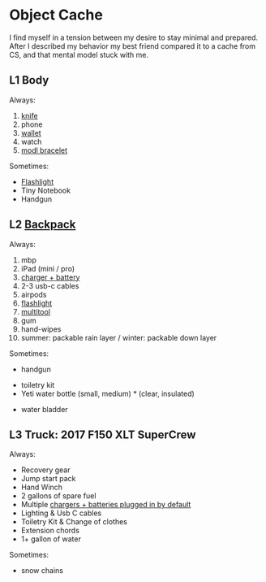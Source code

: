 # Object Cache

I find myself in a tension between my desire to stay minimal and prepared. After I described my behavior my best friend compared it to a cache from CS, and that mental model stuck with me.

## L1 Body
Always:
1. [knife](https://www.amazon.com/Benchmade-Bugout-Folding-Aluminum-535BK-07/dp/B091JDQ52V/ref=sr_1_3?crid=1I9Z70JJY334Z&dib=eyJ2IjoiMSJ9.RlsATR1LkmeF7RxmAA4qvg7-oL-g0eSGM9Vuuk7M29ymH32TYVa39gD3x84ddbNVWJ9SFrVtq9HUgaixuvN__Ms7DFI5OnXv-MEnzrWNs50hVsXD8bsbT7R1FX_HrCBNh3NksxjYKvRXCPX13AhKsZ32d7p0YNIDazVfHu6vxOI9ZuaxgqtocSZDXTfY1-qy7PPdc7dPed7C2gIoZIGGd_IENRJfNH4Hxre33KKVom2iaAukGyefELgPzl6OHwQofAn8NPX7Kc9skw1uBZMvV184l5G0jIobCqwQTpzmMB8.Z2JFM2d-dskmHeaoThb6IUfV95oswKTxYC6xt0CFTO4&dib_tag=se&keywords=benchmade%2Bbugout&qid=1750098906&sprefix=benchmade%2Bbugout%2Caps%2C89&sr=8-3&th=1)
2. phone
3. [wallet](https://www.amazon.com/dp/B00N9OPMMU?ref_=ppx_hzsearch_conn_dt_b_fed_asin_title_2&th=1&psc=1)
4. watch
5. [modl bracelet](https://modl.com/products/infinity-tool-modular-straps-2-0?srsltid=AfmBOoo3hCofqgtLpXPNtXO1L3-5cBrk2ZF7UPQgi4xtGMTA4VXzbdK-)

Sometimes:
+ [Flashlight](https://www.amazon.com/Fenix-Keychain-Flashlight-Rechargeable-Organizer/dp/B0BZTC68JP/ref=sr_1_6_pp?crid=1H0X39703RA52&dib=eyJ2IjoiMSJ9.ghhNsBJVA8g8BW-koCLCm6D1IUlOI8F-WcnHV8QsZhjDWGl06eBspHPS6pJ6WXaoExAm1YVeKlklMiEMJ3WgXSmH3UieEMA4NrIvmvB6rI5AGIYdi3ayHbCIcLDrvkCvOrtkG9Gp6ouuXMGPT2Q65rYjl1mqGg8zeLldj2eUweSJIwGy1iJh_nDoEoeKxQACamg-vj6yoIRqa_QROHC6be7Rbn2xtk6FxxB4PZZ960Nu7S5R2Xygemqk88GaoYUr9_yACYDHzEIkHIxnM709DPeqN2BFcabo1PDKMFDHJIA.dpqgux3Fc1a8M9Qp2jnVo5FTLxmfg_2YY7S8yMZV1Y4&dib_tag=se&keywords=fenix%2Bred%2Blight&qid=1750099279&sprefix=fenix%2Bred%2Blight%2Caps%2C93&sr=8-6&th=1)
+ Tiny Notebook
+ Handgun

## L2 [Backpack](https://www.amazon.com/Maxpedition-0513B-Falcon-II-Backpack-Black/dp/B0013AXY54/ref=sxin_16_pa_sp_search_thematic_sspa?content-id=amzn1.sym.59b20fae-6567-4931-bbdf-becb1c92fa78%3Aamzn1.sym.59b20fae-6567-4931-bbdf-becb1c92fa78&crid=H90PU0W3Y0X8&cv_ct_cx=maxpedition&keywords=maxpedition&pd_rd_i=B0013AXY54&pd_rd_r=045ed100-d225-4064-bdcd-4cccda74b279&pd_rd_w=5neZ7&pd_rd_wg=HAxYC&pf_rd_p=59b20fae-6567-4931-bbdf-becb1c92fa78&pf_rd_r=PYR2EWRZR3K7CRDZQHCQ&qid=1750099590&sbo=RZvfv%2F%2FHxDF%2BO5021pAnSA%3D%3D&sprefix=maxpedition%2Caps%2C112&sr=1-4-7efdef4d-9875-47e1-927f-8c2c1c47ed49-spons&sp_csd=d2lkZ2V0TmFtZT1zcF9zZWFyY2hfdGhlbWF0aWM&th=1)
Always:
1. mbp
2. iPad (mini / pro)
3. [charger + battery](https://www.amazon.com/dp/B0CZ9J3QMY?ref_=ppx_hzsearch_conn_dt_b_fed_asin_title_3)
4. 2-3 usb-c cables
5. airpods
6. [flashlight](https://www.amazon.com/dp/B0947FJ7M6?ref=nb_sb_ss_w_as-reorder_k0_1_3&amp=&crid=342WXTJG0SPIR&amp=&sprefix=fen)
7. [multitool](https://www.leatherman.com/products/arc?variant=43009468334173&view=min&gad_source=1&gad_campaignid=20389713070&gbraid=0AAAAADpwN2GVuc9_DKZP_4vaYBAZyP87m&gclid=CjwKCAjwgb_CBhBMEiwA0p3oOMccbjQMO8geXGPuKaFuOpgfBS7-4_mcozWxf8M0Ydo2yBBz1SKCHBoCsA4QAvD_BwE)
8. gum
9. hand-wipes
10. summer: packable rain layer / winter: packable down layer

Sometimes:

+ handgun
- toiletry kit
- Yeti water bottle (small, medium) * (clear, insulated)
+ water bladder

## L3 Truck: 2017 F150 XLT SuperCrew
Always:
- Recovery gear
- Jump start pack
- Hand Winch
- 2 gallons of spare fuel
- Multiple [chargers + batteries plugged in by default](https://www.amazon.com/dp/B0CZ9J3QMY?ref_=ppx_hzsearch_conn_dt_b_fed_asin_title_3)
- Lighting & Usb C cables
- Toiletry Kit & Change of clothes
- Extension chords
- 1+ gallon of water

Sometimes:
- snow chains